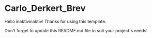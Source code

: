 # Carlo_Derkert_Brev

Hello inaktivinaktiv! Thanks for using this template.

Don't forget to update this README.md file to suit your project's needs!


